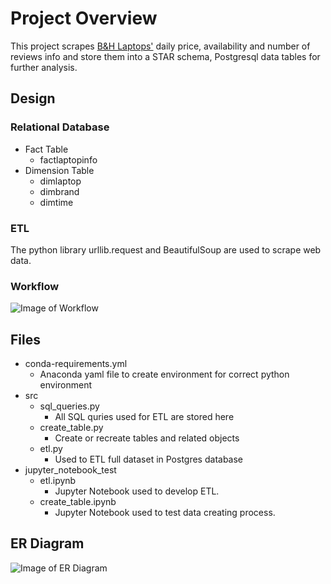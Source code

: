 # Project Overview
This project scrapes [B&H Laptops'](https://www.bhphotovideo.com/c/buy/laptops/ci/18818/N/4110474292) daily price, availability and number of reviews info and store them into a STAR schema, Postgresql data tables for further analysis. 


## Design
### Relational Database
* Fact Table
    * factlaptopinfo
* Dimension Table
    * dimlaptop
    * dimbrand
    * dimtime

### ETL
The python library urllib.request and BeautifulSoup are used to scrape web data.

### Workflow
![Image of Workflow](https://www.dropbox.com/s/poagkbp0o54aejg/laptop_workflow.png?raw=1)

## Files
* conda-requirements.yml
    * Anaconda yaml file to create environment for correct python environment
* src
    * sql_queries.py
        * All SQL quries used for ETL are stored here
    * create_table.py
        * Create or recreate tables and related objects
    * etl.py
        * Used to ETL full dataset in Postgres database
* jupyter_notebook_test
    * etl.ipynb
        * Jupyter Notebook used to develop ETL.
    * create_table.ipynb
        * Jupyter Notebook used to test data creating process.
        

## ER Diagram
![Image of ER Diagram](https://www.dropbox.com/s/pdoc6on5aarut2v/Blank%20Diagram2.jpeg?raw=1)
